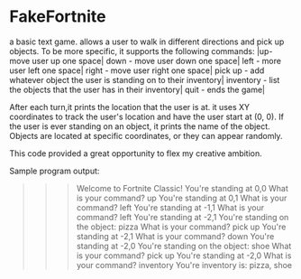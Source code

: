 # FakeFortnite

a basic text game. allows a user to walk in different directions and pick up objects. To be more specific, it supports the following commands:
|up-
move user up one space|
down - 
move user down one space|
left -
more user left one space|
right - 
move user right one space|
pick up -
add whatever object the user is standing on to their inventory|
inventory -
list the objects that the user has in their inventory|
quit -
ends the game|

After each turn,it prints the location that the user is at. it uses XY coordinates to track the user's location and have the user start at (0, 0). If the user is ever standing on an object, it prints the name of the object. Objects are located at specific coordinates, or they can appear randomly.

This code provided a great opportunity to flex my creative ambition.


Sample program output:
>>> Welcome to Fortnite Classic!
>>> You're standing at 0,0
>>> What is your command?
 up
>>> You're standing at 0,1
>>> What is your command?
 left
>>> You're standing at -1,1
>>> What is your command?
 left
>>> You're standing at -2,1
>>> You're standing on the object: pizza
>>> What is your command?
 pick up
>>> You're standing at -2,1
>>> What is your command?
 down
>>> You're standing at -2,0
>>> You're standing on the object: shoe
>>> What is your command?
 pick up
>>> You're standing at -2,0
>>> What is your command?
 inventory
>>> You're inventory is: pizza, shoe
